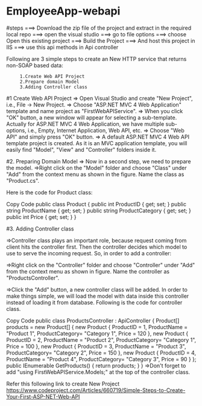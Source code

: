 # EmployeeApp-webapi
#steps
 ===> Download the zip file of the project and extract in the required local repo
 ===> open the visual studio 
 ===> go to file options
 ===> choose Open this existing project
 ===> Build the Project
 ===> And host this project in IIS
 ===> use this api methods in Api controller 

Following are 3 simple steps to create an New HTTP service that returns non-SOAP based data:

         1.Create Web API Project
         2.Prepare domain Model
         3.Adding Controller class

#1 Create Web API Project
  => Open Visual Studio and create "New Project", i.e., File -> New Project.
  => Choose "ASP.NET MVC 4 Web Application" template and name project as "FirstWebAPIService".
  => When you click "OK" button, a new window will appear for selecting a sub-template. Actually for ASP.NET MVC 4 Web Application, we have multiple sub-options, i.e., Empty, Internet Application, Web API, etc.
  => Choose "Web API" and simply press "OK" button.
  => A default ASP.NET MVC 4 Web API template project is created. As it is an MVC application template, you will easily find "Model", "View" and "Controller" folders inside it.

#2. Preparing Domain Model
  => Now in a second step, we need to prepare the model.
  =>Right click on the "Model" folder and choose "Class" under "Add" from the context menu as shown in the figure.
Name the class as "Product.cs".

Here is the code for Product class:

Copy Code
public class Product
{
    public int ProductID { get; set; }
    public string ProductName { get; set; }
    public string ProductCategory { get; set; }
    public int Price { get; set; }
}

#3. Adding Controller class

  =>Controller class plays an important role, because request coming from client hits the controller first. Then the controller decides which model to use to serve the incoming request. So, in order to add a controller:

  =>Right click on the "Controller" folder and choose "Controller" under "Add" from the context menu as shown in figure.
Name the controller as "ProductsController".

  =>Click the "Add" button, a new controller class will be added.
In order to make things simple, we will load the model with data inside this controller instead of loading it from database. Following is the code for controller class.

Copy Code
public class ProductsController : ApiController
{
        Product[] products = new Product[]
         {
             new Product { ProductID = 1, ProductName = "Product 1", 
                           ProductCategory= "Category 1", Price = 120 },
             new Product { ProductID = 2, ProductName = "Product 2", 
                           ProductCategory= "Category 1", Price = 100 },
             new Product { ProductID = 3, ProductName = "Product 3", 
                           ProductCategory= "Category 2", Price = 150 },
             new Product { ProductID = 4, ProductName = "Product 4", 
                           ProductCategory= "Category 3", Price = 90 }
         };
        public IEnumerable<Product> GetProducts()
        {
            return products;
        }
}
  =>Don't forget to add "using FirstWebAPIService.Models;" at the top of the controller class.



   Refer this following link to create New Project https://www.codeproject.com/Articles/660719/Simple-Steps-to-Create-Your-First-ASP-NET-Web-API

